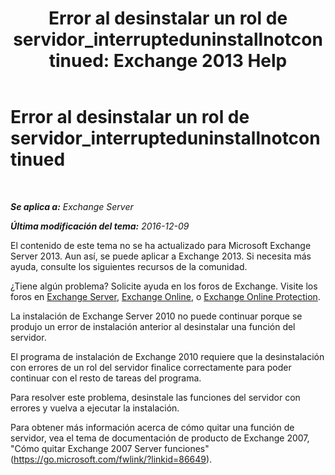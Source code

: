 ﻿---
title: 'Error al desinstalar un rol de servidor_interrupteduninstallnotcontinued: Exchange 2013 Help'
TOCTitle: Error al desinstalar un rol de servidor_interrupteduninstallnotcontinued
ms:assetid: 187967b2-cb28-45d7-8858-2a083c1ebe58
ms:mtpsurl: https://technet.microsoft.com/es-es/library/ms.exch.setupreadiness.interrupteduninstallnotcontinued(v=EXCHG.150)
ms:contentKeyID: 48267839
ms.date: 05/22/2018
mtps_version: v=EXCHG.150
ms.translationtype: MT
---

# Error al desinstalar un rol de servidor\_interrupteduninstallnotcontinued

 

_**Se aplica a:** Exchange Server_

_**Última modificación del tema:** 2016-12-09_

El contenido de este tema no se ha actualizado para Microsoft Exchange Server 2013. Aun así, se puede aplicar a Exchange 2013. Si necesita más ayuda, consulte los siguientes recursos de la comunidad.

¿Tiene algún problema? Solicite ayuda en los foros de Exchange. Visite los foros en [Exchange Server](https://go.microsoft.com/fwlink/p/?linkid=60612), [Exchange Online](https://go.microsoft.com/fwlink/p/?linkid=267542), o [Exchange Online Protection](https://go.microsoft.com/fwlink/p/?linkid=285351).

La instalación de Exchange Server 2010 no puede continuar porque se produjo un error de instalación anterior al desinstalar una función del servidor.

El programa de instalación de Exchange 2010 requiere que la desinstalación con errores de un rol del servidor finalice correctamente para poder continuar con el resto de tareas del programa.

Para resolver este problema, desinstale las funciones del servidor con errores y vuelva a ejecutar la instalación.

Para obtener más información acerca de cómo quitar una función de servidor, vea el tema de documentación de producto de Exchange 2007, "Cómo quitar Exchange 2007 Server funciones" (<https://go.microsoft.com/fwlink/?linkid=86649>).

